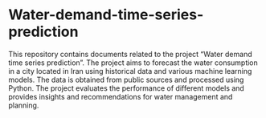 # Water-demand-time-series-prediction

This repository contains documents related to the project “Water demand time series prediction”. The project aims to forecast the water consumption in a city located in Iran using historical data and various machine learning models. The data is obtained from public sources and processed using Python. The project evaluates the performance of different models and provides insights and recommendations for water management and planning.
